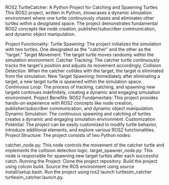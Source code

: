 ROS2 TurtleCatcher: A Python Project for Catching and Spawning Turtles
This ROS2 project, written in Python, showcases a dynamic simulation environment where one turtle continuously chases and eliminates other turtles within a designated space. The project demonstrates fundamental ROS2 concepts like node creation, publisher/subscriber communication, and dynamic object manipulation.

Project Functionality:
Turtle Spawning: The project initializes the simulation with two turtles. One designated as the "catcher" and the other as the "target."
Target Movement: The target turtle moves randomly within the simulation environment.
Catcher Tracking: The catcher turtle continuously tracks the target's position and adjusts its movement accordingly.
Collision Detection: When the catcher collides with the target, the target is eliminated from the simulation.
New Target Spawning: Immediately after eliminating a target, a new target turtle is spawned within the simulation space.
Continuous Loop: The process of tracking, catching, and spawning new targets continues indefinitely, creating a dynamic and engaging simulation environment.
Project Benefits:
ROS2 Fundamentals: This project provides hands-on experience with ROS2 concepts like node creation, publisher/subscriber communication, and dynamic object manipulation.
Dynamic Simulation: The continuous spawning and catching of turtles creates a dynamic and engaging simulation environment.
Customization Potential: The project can be easily customized to modify turtle behavior, introduce additional elements, and explore various ROS2 functionalities.
Project Structure:
The project consists of two Python nodes:

catcher_node.py: This node controls the movement of the catcher turtle and implements the collision detection logic.
target_spawner_node.py: This node is responsible for spawning new target turtles after each successful catch.
Running the Project:
Clone the project repository.
Build the project using colcon build.
Source the ROS environment using source install/setup.bash.
Run the project using ros2 launch turtlesim_catcher turtlesim_catcher.launch.py.
